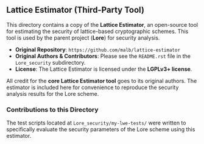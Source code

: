 ## Lattice Estimator (Third-Party Tool)

This directory contains a copy of the **Lattice Estimator**, an open-source tool for estimating the security of lattice-based cryptographic schemes. This tool is used by the parent project (**Lore**) for security analysis.

* **Original Repository**: `https://github.com/malb/lattice-estimator`
* **Original Authors & Contributors**: Please see the `README.rst` file in the `Lore_security` subdirectory.
* **License**: The Lattice Estimator is licensed under the **LGPLv3+ license**.

All credit for the **core Lattice Estimator tool** goes to its original authors. The estimator is included here for convenience to reproduce the security analysis results for the Lore scheme.

### Contributions to this Directory

The test scripts located at `Lore_security/my-lwe-tests/` were written to specifically evaluate the security parameters of the Lore scheme using this estimator.